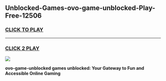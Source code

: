 
## Unblocked-Games-ovo-game-unblocked-Play-Free-12506
<h3>
<a href="https://premium76.site?title=ovo-game-unblocked&ref=10A">CLICK TO PLAY</a></h3>
<hr>

<h3>
<a href="https://premium76.site?title=ovo-game-unblocked&ref=10A">CLICK 2 PLAY</a>
  
</h3>

<a href="https://premium76.site?title=ovo-game-unblocked&ref=10A"><img src="https://clearcache.store/games.png"></a>


**ovo-game-unblocked games unblocked: Your Gateway to Fun and Accessible Online Gaming**
